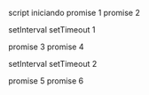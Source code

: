 script iniciando
promise 1
promise 2

setInterval
setTimeout 1

promise 3
promise 4

setInterval
setTimeout 2

promise 5
promise 6